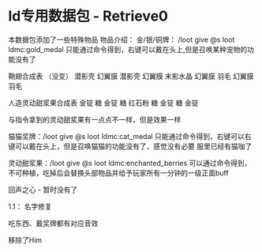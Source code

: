 # ld专用数据包 - Retrieve0
本数据包添加了一些特殊物品
物品介绍：
金/银/铜牌： /loot give @s loot ldmc:gold_medal 只能通过命令得到，右键可以戴在头上,但是召唤某种宠物的功能没有了


鞘翅合成表 （没变）
潜影壳   幻翼膜  潜影壳
幻翼膜 末影水晶 幻翼膜
羽毛     幻翼膜     羽毛

人造灵动甜浆果合成表
金锭 糖 金锭
糖 红石粉 糖
金锭 糖 金锭

与指令拿到的灵动甜浆果有一点点不一样，但是效果一样

猫猫奖牌：/loot give @s loot ldmc:cat_medal 只能通过命令得到，右键可以右键可以戴在头上，但是召唤猫猫的功能没有了，感觉没有必要 服里已经有猫咖了

灵动甜浆果：/loot give @s loot ldmc:enchanted_berries 可以通过命令得到，不可种植，吃掉后会替换头部物品并给予玩家所有一分钟的一级正面buff

回声之心 - 暂时没有了

1.1：
名字修复

吃东西、戴奖牌都有对应音效

移除了Him